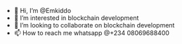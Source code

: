 - 👋 Hi, I’m @Emkiddo
- 👀 I’m interested in blockchain development
- 💞️ I’m looking to collaborate on blockchain development
- 📫 How to reach me whatsapp @+234 08069688400

<!---
Emkiddo/Emkiddo is a ✨ special ✨ repository because its `README.md` (this file) appears on your GitHub profile.
You can click the Preview link to take a look at your changes.
--->
